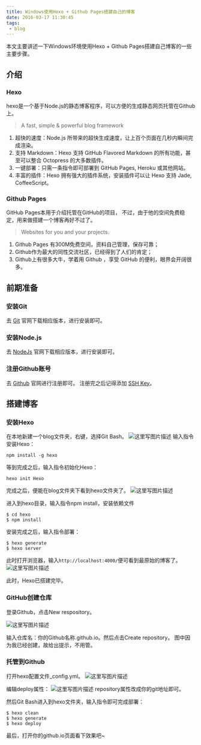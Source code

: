```yaml
---
title: Windows使用Hexo + Github Pages搭建自己的博客
date: 2016-03-17 11:30:45
tags:
 - blog
---
```


本文主要讲述一下Windows环境使用Hexo + Github Pages搭建自己博客的一些主要步骤。
## 介绍
### Hexo
hexo是一个基于Node.js的静态博客程序，可以方便的生成静态网页托管在Github上。

> A fast, simple & powerful blog framework

1. 超快的速度：Node.js 所带来的超快生成速度，让上百个页面在几秒内瞬间完成渲染。
2. 支持 Markdown：Hexo 支持 GitHub Flavored Markdown 的所有功能，甚至可以整合 Octopress 的大多数插件。
3. 一键部署：只需一条指令即可部署到 GitHub Pages, Heroku 或其他网站。
4. 丰富的插件：Hexo 拥有强大的插件系统，安装插件可以让 Hexo 支持 Jade, CoffeeScript。

### Github Pages
GitHub Pages本用于介绍托管在GitHub的项目， 不过，由于他的空间免费稳定，用来做搭建一个博客再好不过了。

> Websites for you and your projects.

1. Github Pages 有300M免费空间，资料自己管理，保存可靠；
2. Github作为最大的同性交流社区，已经得到了人们的肯定；
3. Github上有很多大牛，学着用 Github ，享受 GitHub 的便利，眼界会开阔很多。

<!--more-->

## 前期准备
### 安装Git
去 [Git](https://git-scm.com/) 官网下载相应版本，进行安装即可。
### 安装Node.js
去 [NodeJs](https://nodejs.org/en/) 官网下载相应版本，进行安装即可。
### 注册Github账号
去 [Github](https://github.com/) 官网进行注册即可。
注册完之后记得添加 [SSH Key](https://help.github.com/articles/generating-an-ssh-key/)。

## 搭建博客
### 安装Hexo
在本地新建一个blog文件夹，右键，选择Git Bash。
![这里写图片描述](https://images-1258496336.cos.ap-chengdu.myqcloud.com/2016/03/hexo-blog3.png)
输入指令安装Hexo：

```
npm install -g hexo
```
等到完成之后，输入指令初始化Hexo：

```
hexo init Hexo
```
完成之后，便能在blog文件夹下看到hexo文件夹了。
![这里写图片描述](https://images-1258496336.cos.ap-chengdu.myqcloud.com/2016/03/hexo-blog4.png)

进入到hexo目录，输入指令npm install，安装依赖文件

```
$ cd hexo
$ npm install
```
安装完成之后，输入指令部署：

```
$ hexo generate
$ hexo server
```
此时打开浏览器，输入``http://localhost:4000/``便可看到最原始的博客了。
![这里写图片描述](https://images-1258496336.cos.ap-chengdu.myqcloud.com/2016/03/hexo-blog1.png)

此时，Hexo已搭建完毕。

### GitHub创建仓库
登录Github，点击New respository。

![这里写图片描述](https://images-1258496336.cos.ap-chengdu.myqcloud.com/2016/03/hexo-blog6.png)

输入仓库名：你的Github名称.github.io。然后点击Create repository。
图中因为我已经创建，故给出提示，不用管。

### 托管到Github
打开hexo配置文件_config.yml。
![这里写图片描述](https://images-1258496336.cos.ap-chengdu.myqcloud.com/2016/03/hexo-blog5.png)

编辑deploy属性：
![这里写图片描述](https://images-1258496336.cos.ap-chengdu.myqcloud.com/2016/03/hexo-blog7.png)
repository属性改成你的git地址即可。

然后Git Bash进入到hexo文件夹，输入指令即可完成部署：

```
$ hexo clean
$ hexo generate
$ hexo deploy
```
最后，打开你的github.io页面看下效果吧~
